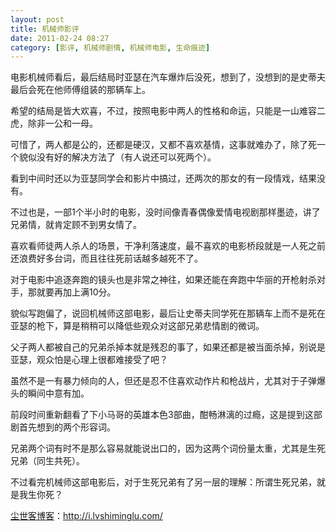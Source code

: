```yaml
---
layout: post
title: 机械师影评
date: 2011-02-24 08:27
category: [影评, 机械师剧情, 机械师电影, 生命痕迹]
---
```

电影机械师看后，最后结局时亚瑟在汽车爆炸后没死，想到了，没想到的是史蒂夫最后会死在他师傅组装的那辆车上。

希望的结局是皆大欢喜，不过，按照电影中两人的性格和命运，只能是一山难容二虎，除非一公和一母。

可惜了，两人都是公的，还都是硬汉，又都不喜欢基情，这事就难办了，除了死一个貌似没有好的解决方法了（有人说还可以死两个）。

看到中间时还以为亚瑟同学会和影片中搞过，还两次的那女的有一段情戏，结果没有。

不过也是，一部1个半小时的电影，没时间像青春偶像爱情电视剧那样墨迹，讲了兄弟情，就肯定顾不到男女情了。

喜欢看师徒两人杀人的场景，干净利落速度，最不喜欢的电影桥段就是一人死之前还浪费好多台词，而且往往死前话越多越死不了。

对于电影中追逐奔跑的镜头也是非常之神往，如果还能在奔跑中华丽的开枪射杀对手，那就要再加上满10分。

貌似写跑偏了，说回机械师这部电影，最后让史蒂夫同学死在那辆车上而不是死在亚瑟的枪下，算是稍稍可以降低些观众对这部兄弟悲情剧的微词。

父子两人都被自己的兄弟杀掉本就是残忍的事了，如果还都是被当面杀掉，别说是亚瑟，观众怕是心理上很都难接受了吧？

虽然不是一有暴力倾向的人，但还是忍不住喜欢动作片和枪战片，尤其对于子弹爆头的瞬间中意有加。

前段时间重新翻看了下小马哥的英雄本色3部曲，酣畅淋漓的过瘾，这是提到这部剧首先想到的两个形容词。

兄弟两个词有时不是那么容易就能说出口的，因为这两个词份量太重，尤其是生死兄弟（同生共死）。

不过看完机械师这部电影后，对于生死兄弟有了另一层的理解：所谓生死兄弟，就是我生你死？

<a href="http://i.lvshiminglu.com/">尘世客博客</a>：<a href="http://i.lvshiminglu.com/">http://i.lvshiminglu.com/</a>

